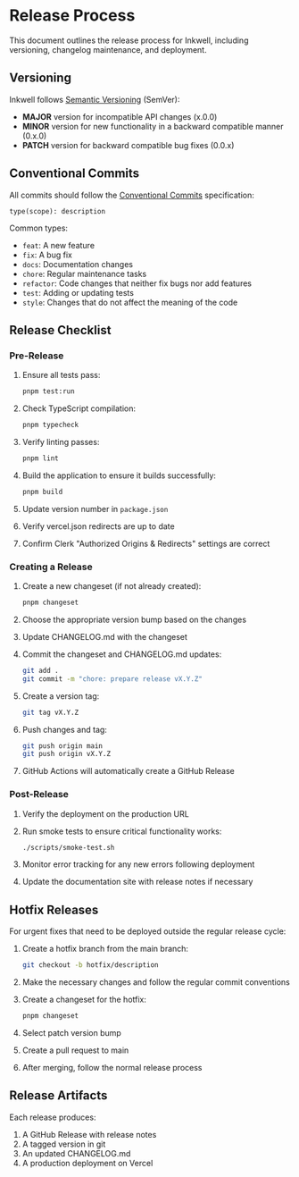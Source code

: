 # Release Process

This document outlines the release process for Inkwell, including versioning, changelog maintenance, and deployment.

## Versioning

Inkwell follows [Semantic Versioning](https://semver.org/) (SemVer):

- **MAJOR** version for incompatible API changes (x.0.0)
- **MINOR** version for new functionality in a backward compatible manner (0.x.0)
- **PATCH** version for backward compatible bug fixes (0.0.x)

## Conventional Commits

All commits should follow the [Conventional Commits](https://www.conventionalcommits.org/) specification:

```
type(scope): description
```

Common types:

- `feat`: A new feature
- `fix`: A bug fix
- `docs`: Documentation changes
- `chore`: Regular maintenance tasks
- `refactor`: Code changes that neither fix bugs nor add features
- `test`: Adding or updating tests
- `style`: Changes that do not affect the meaning of the code

## Release Checklist

### Pre-Release

1. Ensure all tests pass:

   ```bash
   pnpm test:run
   ```

2. Check TypeScript compilation:

   ```bash
   pnpm typecheck
   ```

3. Verify linting passes:

   ```bash
   pnpm lint
   ```

4. Build the application to ensure it builds successfully:

   ```bash
   pnpm build
   ```

5. Update version number in `package.json`
6. Verify vercel.json redirects are up to date

7. Confirm Clerk "Authorized Origins & Redirects" settings are correct

### Creating a Release

1. Create a new changeset (if not already created):

   ```bash
   pnpm changeset
   ```

2. Choose the appropriate version bump based on the changes
3. Update CHANGELOG.md with the changeset

4. Commit the changeset and CHANGELOG.md updates:

   ```bash
   git add .
   git commit -m "chore: prepare release vX.Y.Z"
   ```

5. Create a version tag:

   ```bash
   git tag vX.Y.Z
   ```

6. Push changes and tag:

   ```bash
   git push origin main
   git push origin vX.Y.Z
   ```

7. GitHub Actions will automatically create a GitHub Release

### Post-Release

1. Verify the deployment on the production URL

2. Run smoke tests to ensure critical functionality works:

   ```bash
   ./scripts/smoke-test.sh
   ```

3. Monitor error tracking for any new errors following deployment

4. Update the documentation site with release notes if necessary

## Hotfix Releases

For urgent fixes that need to be deployed outside the regular release cycle:

1. Create a hotfix branch from the main branch:

   ```bash
   git checkout -b hotfix/description
   ```

2. Make the necessary changes and follow the regular commit conventions

3. Create a changeset for the hotfix:

   ```bash
   pnpm changeset
   ```

4. Select patch version bump

5. Create a pull request to main

6. After merging, follow the normal release process

## Release Artifacts

Each release produces:

1. A GitHub Release with release notes
2. A tagged version in git
3. An updated CHANGELOG.md
4. A production deployment on Vercel

